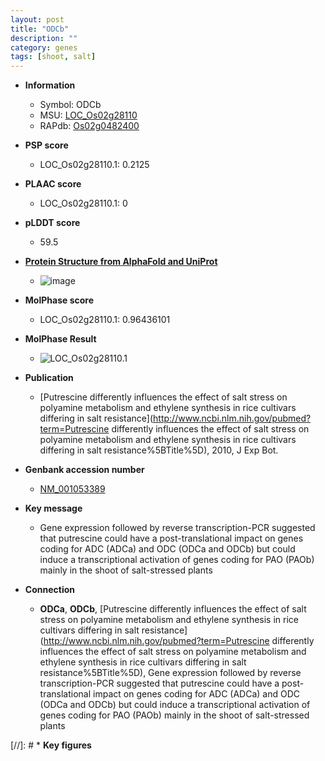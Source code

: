 ```yaml
---
layout: post
title: "ODCb"
description: ""
category: genes
tags: [shoot, salt]
---
```


* **Information**  
    + Symbol: ODCb  
    + MSU: [LOC_Os02g28110](http://rice.plantbiology.msu.edu/cgi-bin/ORF_infopage.cgi?orf=LOC_Os02g28110)  
    + RAPdb: [Os02g0482400](http://rapdb.dna.affrc.go.jp/viewer/gbrowse_details/irgsp1?name=Os02g0482400)  

* **PSP score**  
    + LOC_Os02g28110.1: 0.2125 

* **PLAAC score**  
    + LOC_Os02g28110.1: 0 

* **pLDDT score**
    + 59.5

* **[Protein Structure from AlphaFold and UniProt](https://www.uniprot.org/uniprotkb/Q6K2K1/entry#structure)**
    + ![image](https://ricepsp.github.io/images/Q6/AF-Q6K2K1-F1.png)

* **MolPhase score**
    + LOC_Os02g28110.1: 0.96436101

* **MolPhase Result**
    + ![LOC_Os02g28110.1](https://304243504.github.io/Pictures/LOC_Os02g/LOC_Os02g28110.1.png)

* **Publication**  
    + [Putrescine differently influences the effect of salt stress on polyamine metabolism and ethylene synthesis in rice cultivars differing in salt resistance](http://www.ncbi.nlm.nih.gov/pubmed?term=Putrescine differently influences the effect of salt stress on polyamine metabolism and ethylene synthesis in rice cultivars differing in salt resistance%5BTitle%5D), 2010, J Exp Bot.

* **Genbank accession number**  
    + [NM_001053389](http://www.ncbi.nlm.nih.gov/nuccore/NM_001053389)

* **Key message**  
    + Gene expression followed by reverse transcription-PCR suggested that putrescine could have a post-translational impact on genes coding for ADC (ADCa) and ODC (ODCa and ODCb) but could induce a transcriptional activation of genes coding for PAO (PAOb) mainly in the shoot of salt-stressed plants

* **Connection**  
    + __ODCa__, __ODCb__, [Putrescine differently influences the effect of salt stress on polyamine metabolism and ethylene synthesis in rice cultivars differing in salt resistance](http://www.ncbi.nlm.nih.gov/pubmed?term=Putrescine differently influences the effect of salt stress on polyamine metabolism and ethylene synthesis in rice cultivars differing in salt resistance%5BTitle%5D), Gene expression followed by reverse transcription-PCR suggested that putrescine could have a post-translational impact on genes coding for ADC (ADCa) and ODC (ODCa and ODCb) but could induce a transcriptional activation of genes coding for PAO (PAOb) mainly in the shoot of salt-stressed plants

[//]: # * **Key figures**  


